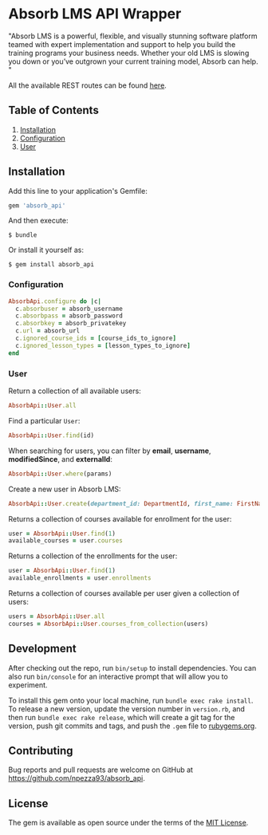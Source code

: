 # Absorb LMS API Wrapper

"Absorb LMS is a powerful, flexible, and visually stunning software platform teamed with expert implementation and support to help you build the training programs your business needs. Whether your old LMS is slowing you down or you’ve outgrown your current training model, Absorb can help.
"

All the available REST routes can be found [here](https://myabsorb.com/api/rest/v1/Help).

## Table of Contents
1. [Installation](#installation)
2. [Configuration](#configuration)
3. [User](#user)

## Installation

Add this line to your application's Gemfile:

```ruby
gem 'absorb_api'
```

And then execute:

    $ bundle

Or install it yourself as:

    $ gem install absorb_api

### Configuration
```ruby
AbsorbApi.configure do |c|
  c.absorbuser = absorb_username
  c.absorbpass = absorb_password
  c.absorbkey = absorb_privatekey
  c.url = absorb_url
  c.ignored_course_ids = [course_ids_to_ignore]
  c.ignored_lesson_types = [lesson_types_to_ignore]
end
```

### User
Return a collection of all available users:
```ruby
AbsorbApi::User.all
```

Find a particular `User`:
```ruby
AbsorbApi::User.find(id)
```

When searching for users, you can filter by **email**, **username**, **modifiedSince**, and **externalId**:
```ruby
AbsorbApi::User.where(params)
```

Create a new user in Absorb LMS:
```ruby
AbsorbApi::User.create(department_id: DepartmentId, first_name: FirstName, last_name: LastName, user_name: UserName, email_address: EmailAddress, password: Password)
```

Returns a collection of courses available for enrollment for the user:
```ruby
user = AbsorbApi::User.find(1)
available_courses = user.courses
```

Returns a collection of the enrollments for the user:
```ruby
user = AbsorbApi::User.find(1)
available_enrollments = user.enrollments
```

Returns a collection of courses available per user given a collection of users:
```ruby
users = AbsorbApi::User.all
courses = AbsorbApi::User.courses_from_collection(users)
```

## Development

After checking out the repo, run `bin/setup` to install dependencies. You can also run `bin/console` for an interactive prompt that will allow you to experiment.

To install this gem onto your local machine, run `bundle exec rake install`. To release a new version, update the version number in `version.rb`, and then run `bundle exec rake release`, which will create a git tag for the version, push git commits and tags, and push the `.gem` file to [rubygems.org](https://rubygems.org).

## Contributing

Bug reports and pull requests are welcome on GitHub at https://github.com/npezza93/absorb_api.


## License

The gem is available as open source under the terms of the [MIT License](http://opensource.org/licenses/MIT).
